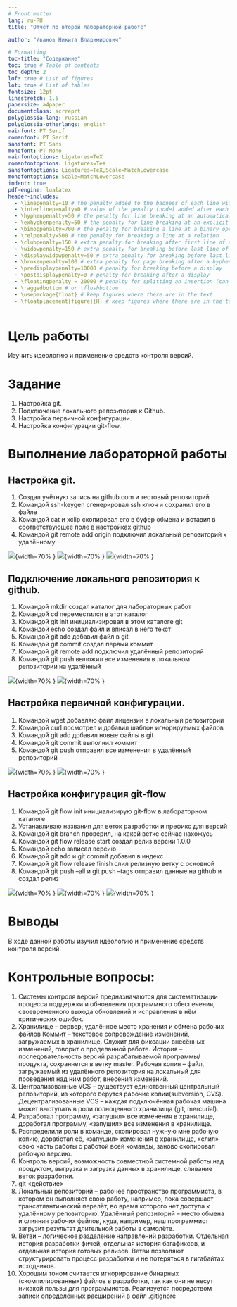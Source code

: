 ```yaml
---
# Front matter
lang: ru-RU
title: "Отчет по второй лабораторной работе"

author: "Иванов Никита Владимирович"

# Formatting
toc-title: "Содержание"
toc: true # Table of contents
toc_depth: 2
lof: true # List of figures
lot: true # List of tables
fontsize: 12pt
linestretch: 1.5
papersize: a4paper
documentclass: scrreprt
polyglossia-lang: russian
polyglossia-otherlangs: english
mainfont: PT Serif
romanfont: PT Serif
sansfont: PT Sans
monofont: PT Mono
mainfontoptions: Ligatures=TeX
romanfontoptions: Ligatures=TeX
sansfontoptions: Ligatures=TeX,Scale=MatchLowercase
monofontoptions: Scale=MatchLowercase
indent: true
pdf-engine: lualatex
header-includes:
  - \linepenalty=10 # the penalty added to the badness of each line within a paragraph (no associated penalty node) Increasing the value makes tex try to have fewer lines in the paragraph.
  - \interlinepenalty=0 # value of the penalty (node) added after each line of a paragraph.
  - \hyphenpenalty=50 # the penalty for line breaking at an automatically inserted hyphen
  - \exhyphenpenalty=50 # the penalty for line breaking at an explicit hyphen
  - \binoppenalty=700 # the penalty for breaking a line at a binary operator
  - \relpenalty=500 # the penalty for breaking a line at a relation
  - \clubpenalty=150 # extra penalty for breaking after first line of a paragraph
  - \widowpenalty=150 # extra penalty for breaking before last line of a paragraph
  - \displaywidowpenalty=50 # extra penalty for breaking before last line before a display math
  - \brokenpenalty=100 # extra penalty for page breaking after a hyphenated line
  - \predisplaypenalty=10000 # penalty for breaking before a display
  - \postdisplaypenalty=0 # penalty for breaking after a display
  - \floatingpenalty = 20000 # penalty for splitting an insertion (can only be split footnote in standard LaTeX)
  - \raggedbottom # or \flushbottom
  - \usepackage{float} # keep figures where there are in the text
  - \floatplacement{figure}{H} # keep figures where there are in the text
---
```


# Цель работы

Изучить идеологию и применение средств контроля версий.



# Задание

1. Настройка git.
2. Подключение локального репозитория к Github.
3. Настройка первичной конфигурации.
4. Настройка конфигурации git-flow.

# Выполнение лабораторной работы

## Настройка git.

1. Создал учётную запись на github.com и тестовый репозиторий
2. Командой ssh-keygen сгенерировал ssh ключ и сохранил его в файле
3. Командой cat и xclip скопировал его в буфер обмена и вставил в соответствующее поле в настройках github
4. Командой git remote add origin подключил локальный репозиторий к удалённому


![](image/1_1.png){width=70% }
![](image/1_2.png){width=70% }
![](image/1_3.png){width=70% }

## Подключение локального репозитория к github.

1. Командой mkdir создал каталог для лабораторных работ
2. Командой cd переместился в этот каталог
3. Командой git init инициализировал в этом каталоге git
4. Командой echo создал файл и вписал в него текст
5. Командой git add добавил файл в git
6. Командой git commit создал первый коммит
7. Командой git remote add подключил удалённый репозиторий
8. Командой git push выложил все изменения в локальном репозитории на удалённый

![](image/2_1.png){width=70% }
![](image/2_2.png){width=70% }

## Настройка первичной конфигурации.

1. Командой wget добавляю файл лицензии в локальный репозиторий
2. Командой curl посмотрел и добавил шаблон игнорируемых файлов
3. Командой git add добавил новые файлы в git
4. Командой git commit выполнил коммит
5. Командой git push отправил все изменения в удалённый репозиторий

![](image/3_1.png){width=70% }
![](image/3_2.png){width=70% }

## Настройка конфигурация git-flow

1. Командой git flow init инициализирую git-flow в лабораторном каталоге
2. Устанавливаю названия для веток разработки и префикс для версий
3. Командой git branch проверил, на какой ветке сейчас нахожусь
4. Командой git flow release start создал релиз версии 1.0.0
5. Командой echo записал версию
6. Командой git add и git commit добавил в индекс
7. Командой git flow release finish слил релизную ветку с основной
8. Командой git push –all и git push –tags отправил данные на github и создал релиз

![](image/4_1.png){width=70% }
![](image/4_2.png){width=70% }
![](image/4_3.png){width=70% }

# Выводы

В ходе данной работы изучил идеологию и применение средств контроля версий.

# Контрольные вопросы:

1. Системы контроля версий предназначаются для систематизации процесса поддержки и обновления программного обеспечения, своевременного выхода обновлений и исправления в нём критических ошибок.
2. Хранилище – сервер, удалённое место хранения и обмена рабочих файлов
Коммит – текстовое сопровождение изменений, загружаемых в хранилище. Служит для фиксации внесённых изменений, говорит о проделанной работе.
История – последовательность версий разрабатываемой программы/продукта, сохраняется в ветку master.
Рабочая копия – файл, загружаемый из удалённого репозитория на локальный для проведения над ним работ, внесения изменений.
3. Централизованные VCS – существует единственный центральный репозиторий, из которого берутся рабочие копии(subversion, CVS). Децентрализованные VCS – каждая подключённая рабочая машина может выступать в роли полноценного хранилища (git, mercurial).
4. Разработал программу, «запушил» все изменения в хранилище, доработал программу, «запушил» все изменения в хранилище.
5. Распределили роли в команде, скопировал нужную мне рабочую копию, доработал её, «запушил» изменения в хранилище, «слил» свою часть работы с работой всей команды, заново скопировал рабочую версию.
6. Контроль версий, возможность совместной системной работы над продуктом, выгрузка и загрузка данных в хранилище, сливание веток разработки.
7. git <действие>
8. Локальный репозиторий – рабочее пространство программиста, в котором он выполняет свою работу, например, пока совершает трансатлантический перелёт, во время которого нет доступа к удалённому репозиторию. Удалённый репозиторий – место обмена и слияния рабочих файлов, куда, например, наш программист загрузит результат длительной работы в самолёте.
9. Ветви – логическое разделение направлений разработки. Отдельная история разработки фичей, отдельная история багафиксов, и отдельная история готовых релизов. Ветви позволяют структурировать процесс разработки и не потеряться в гигабайтах исходников.
10. Хорошим тоном считается игнорирование бинарных (скомпилированных) файлов в разработки, так как они не несут никакой пользы для программистов. Реализуется посредством записи определённых расширений в файл .gitignore

